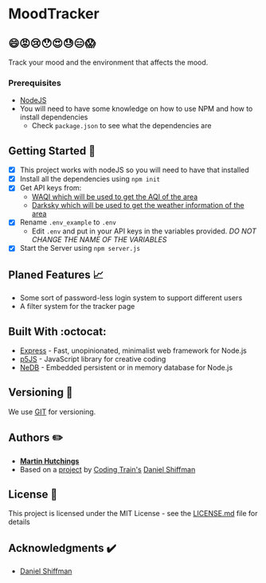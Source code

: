 # MoodTracker
## 😄😡😢😯😍😓😑😱
Track your mood and the environment that affects the mood.

### Prerequisites 

- [NodeJS](https://nodejs.org/en/)
- You will need to have some knowledge on how to use NPM and how to install dependencies
  - Check `package.json` to see what the dependencies are 

## Getting Started 🚀

- [x] This project works with nodeJS so you will need to have that installed
- [x] Install all the dependencies using `npm init`
- [x] Get API keys from:
  - [WAQI which will be used to get the AQI of the area ](https://api.waqi.info)
  - [Darksky which will be used to get the weather information of the area ](https://api.darksky.net)
- [x] Rename `.env_example` to `.env`
  - Edit `.env` and put in your API keys in the variables provided. 
  *DO NOT CHANGE THE NAME OF THE VARIABLES*
- [x] Start the Server using `npm server.js`

## Planed Features 📈
* Some sort of password-less login system to support different users
* A filter system for the tracker page 

## Built With :octocat:

* [Express](https://expressjs.com/) - Fast, unopinionated, minimalist web framework for Node.js
* [p5JS](https://p5js.org/) - JavaScript library for creative coding
* [NeDB](https://github.com/louischatriot/nedb) - Embedded persistent or in memory database for Node.js


## Versioning 🔨

We use [GIT](https://git-scm.com/) for versioning.

## Authors ✏️

* [**Martin Hutchings**](https://github.com/stribis)
* Based on a [project](https://github.com/CodingTrain/Intro-to-Data-APIs-JS) by [Coding Train's](https://thecodingtrain.com/) [Daniel Shiffman](https://shiffman.net/)


## License 📄

This project is licensed under the MIT License - see the [LICENSE.md](LICENSE.md) file for details

## Acknowledgments ✔️

* [Daniel Shiffman](https://shiffman.net/)
